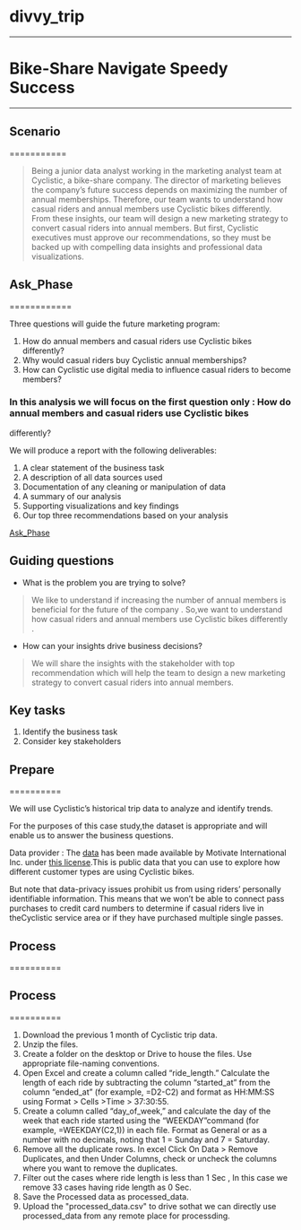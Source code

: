 # divvy_trip
------------

# Bike-Share Navigate Speedy Success
------------------------------------

## Scenario
===========

> Being a junior data analyst working in the marketing analyst team at Cyclistic, a bike-share company. The director
of marketing believes the company’s future success depends on maximizing the number of annual memberships. Therefore,
our team wants to understand how casual riders and annual members use Cyclistic bikes differently. From these insights,
our team will design a new marketing strategy to convert casual riders into annual members. But first, Cyclistic executives
must approve our recommendations, so they must be backed up with compelling data insights and professional data
visualizations.


## Ask_Phase
============

Three questions will guide the future marketing program:

1. How do annual members and casual riders use Cyclistic bikes differently?
2. Why would casual riders buy Cyclistic annual memberships?
3. How can Cyclistic use digital media to influence casual riders to become members?


### In this analysis we will focus on the first question only : How do annual members and casual riders use Cyclistic bikes
differently?

We will produce a report with the following deliverables:

1. A clear statement of the business task
2. A description of all data sources used
3. Documentation of any cleaning or manipulation of data
4. A summary of our analysis
5. Supporting visualizations and key findings
6. Our top three recommendations based on your analysis


<ins>Ask_Phase</ins>

Guiding questions
-----------------

* What is the problem you are trying to solve?
> We like to understand if increasing the number of annual members is beneficial for the future of the company . So,we want to understand how casual riders and annual members use Cyclistic bikes differently .

* How can your insights drive business decisions?
>We will share the insights with the stakeholder with top recommendation which will help the team to design a new marketing strategy to convert casual riders into annual members.


Key tasks
---------

1. Identify the business task
2. Consider key stakeholders


## Prepare
==========

We will use Cyclistic’s historical trip data to analyze and identify trends.

For the purposes of this case study,the dataset is appropriate and will enable us to answer the business questions. 

Data provider : The [data](https://divvy-tripdata.s3.amazonaws.com/index.html) has been made available by Motivate International Inc. under [this
license](https://ride.divvybikes.com/data-license-agreement).This is public data that you can use to explore how different customer types are using Cyclistic bikes.

But note that data-privacy issues prohibit us from using riders’ personally identifiable information. This means that we won’t be able to connect pass purchases to credit card numbers to determine if casual riders live in theCyclistic service area or if they have purchased multiple single passes.

## Process
==========

## Process
==========
1. Download the previous 1 month of Cyclistic trip data.
2. Unzip the files.
3. Create a folder on the desktop or Drive to house the files. Use appropriate file-naming conventions.
4. Open Excel and create a column called “ride_length.” Calculate the length of each ride by subtracting the column “started_at” from the column “ended_at” (for example, =D2-C2) and format as HH:MM:SS using Format > Cells >Time > 37:30:55.
5. Create a column called “day_of_week,” and calculate the day of the week that each ride started using the “WEEKDAY”command (for example, =WEEKDAY(C2,1)) in each file. Format as General or as a number with no decimals, noting that 1 = Sunday and 7 = Saturday.
6. Remove all the duplicate rows.
	In excel Click On Data > Remove Duplicates, and then Under Columns, check or uncheck the columns where you want to remove the duplicates.
7. Filter out the cases where ride length is less than 1 Sec , In this case we remove 33 cases having ride length as 0 Sec. 
8. Save the Processed data as processed_data.
9. Upload the "processed_data.csv" to drive sothat we can directly use processed_data from any remote place for processding.
